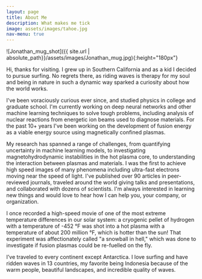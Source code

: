 ```yaml
---
layout: page
title: About Me
description: What makes me tick
image: assets/images/tahoe.jpg
nav-menu: true
---
```


![Jonathan_mug_shot]({{ site.url | absolute_path}}/assets/images/Jonathan_mug.jpg){:height="180px"}

Hi, thanks for visiting. I grew up in Southern California and as a kid I decided to pursue surfing. No regrets there, as riding waves is therapy for my soul and being in nature in such a dynamic way sparked a curiosity about how the world works.

I've been voraciously curious ever since, and studied physics in college and graduate school. I'm currently working on deep neural networks and other machine learning techniques to solve tough problems, including analysis of nuclear reactions from energetic ion beams used to diagnose materials. For the past 10+ years I've been working on the development of fusion energy as a viable energy source using magnetically confined plasmas. 

My research has spanned a range of challenges, from quantifying uncertainty in machine learning models, to investigating magnetohydrodynamic instabilities in the hot plasma core, to understanding the interaction between plasmas and materials. I was the first to achieve high speed images of many phenomena including ultra-fast electrons moving near the speed of light. I've published over 90 articles in peer-reviewed journals, traveled around the world giving talks and presentations, and collaborated with dozens of scientists. I'm always interested in learning new things and would love to hear how I can help you, your company, or organization.

I once recorded a high-speed movie of one of the most extreme temperature differences in our solar system: a cryogenic pellet of hydrogen with a temperature of -452 &deg;F was shot into a hot plasma with a temperature of about 200 million &deg;F, which is hotter than the sun! That experiment was affectionately called "a snowball in hell," which was done to investigate if fusion plasmas could be re-fuelled on the fly.

I’ve traveled to every continent except Antarctica. I love surfing and have ridden waves in 13 countries, my favorite being Indonesia because of the warm people, beautiful landscapes, and incredible quality of waves. 
